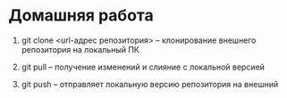 # Домашняя работа

1. git clone <url-адрес репозитория> – клонирование внешнего репозитория на
локальный ПК

2. git pull – получение изменений и слияние с локальной версией

3. git push – отправляет локальную версию репозитория на внешний